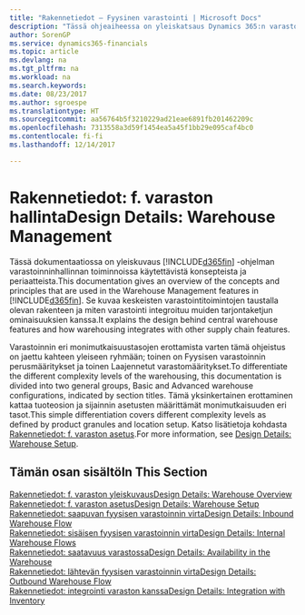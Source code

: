 ```yaml
---
title: "Rakennetiedot – Fyysinen varastointi | Microsoft Docs"
description: "Tässä ohjeaiheessa on yleiskatsaus Dynamics 365:n varastoinninhallinnan ominaisuuksien rakenteesta, käsitteistä ja periaatteista."
author: SorenGP
ms.service: dynamics365-financials
ms.topic: article
ms.devlang: na
ms.tgt_pltfrm: na
ms.workload: na
ms.search.keywords: 
ms.date: 08/23/2017
ms.author: sgroespe
ms.translationtype: HT
ms.sourcegitcommit: aa56764b5f3210229ad21eae6891fb201462209c
ms.openlocfilehash: 7313558a3d59f1454ea5a45f1bb29e095caf4bc0
ms.contentlocale: fi-fi
ms.lasthandoff: 12/14/2017

---
```

# <a name="design-details-warehouse-management"></a><span data-ttu-id="98f6c-103">Rakennetiedot: f. varaston hallinta</span><span class="sxs-lookup"><span data-stu-id="98f6c-103">Design Details: Warehouse Management</span></span>
<span data-ttu-id="98f6c-104">Tässä dokumentaatiossa on yleiskuvaus [!INCLUDE[d365fin](includes/d365fin_md.md)] -ohjelman varastoinninhallinnan toiminnoissa käytettävistä konsepteista ja periaatteista.</span><span class="sxs-lookup"><span data-stu-id="98f6c-104">This documentation gives an overview of the concepts and principles that are used in the Warehouse Management features in [!INCLUDE[d365fin](includes/d365fin_md.md)].</span></span> <span data-ttu-id="98f6c-105">Se kuvaa keskeisten varastointitoimintojen taustalla olevan rakenteen ja miten varastointi integroituu muiden tarjontaketjun ominaisuuksien kanssa.</span><span class="sxs-lookup"><span data-stu-id="98f6c-105">It explains the design behind central warehouse features and how warehousing integrates with other supply chain features.</span></span>  

<span data-ttu-id="98f6c-106">Varastoinnin eri monimutkaisuustasojen erottamista varten tämä ohjeistus on jaettu kahteen yleiseen ryhmään; toinen on Fyysisen varastoinnin perusmääritykset ja toinen Laajennetut varastomääritykset.</span><span class="sxs-lookup"><span data-stu-id="98f6c-106">To differentiate the different complexity levels of the warehousing, this documentation is divided into two general groups, Basic and Advanced warehouse configurations, indicated by section titles.</span></span> <span data-ttu-id="98f6c-107">Tämä yksinkertainen erottaminen kattaa tuoteosion ja sijainnin asetusten määrittämät monimutkaisuuden eri tasot.</span><span class="sxs-lookup"><span data-stu-id="98f6c-107">This simple differentiation covers different complexity levels as defined by product granules and location setup.</span></span> <span data-ttu-id="98f6c-108">Katso lisätietoja kohdasta [Rakennetiedot: f. varaston asetus](design-details-warehouse-setup.md).</span><span class="sxs-lookup"><span data-stu-id="98f6c-108">For more information, see [Design Details: Warehouse Setup](design-details-warehouse-setup.md).</span></span>  

## <a name="in-this-section"></a><span data-ttu-id="98f6c-109">Tämän osan sisältö</span><span class="sxs-lookup"><span data-stu-id="98f6c-109">In This Section</span></span>  
[<span data-ttu-id="98f6c-110">Rakennetiedot: f. varaston yleiskuvaus</span><span class="sxs-lookup"><span data-stu-id="98f6c-110">Design Details: Warehouse Overview</span></span>](design-details-warehouse-overview.md)  
[<span data-ttu-id="98f6c-111">Rakennetiedot: f. varaston asetus</span><span class="sxs-lookup"><span data-stu-id="98f6c-111">Design Details: Warehouse Setup</span></span>](design-details-warehouse-setup.md)  
[<span data-ttu-id="98f6c-112">Rakennetiedot: saapuvan fyysisen varastoinnin virta</span><span class="sxs-lookup"><span data-stu-id="98f6c-112">Design Details: Inbound Warehouse Flow</span></span>](design-details-inbound-warehouse-flow.md)  
[<span data-ttu-id="98f6c-113">Rakennetiedot: sisäisen fyysisen varastoinnin virta</span><span class="sxs-lookup"><span data-stu-id="98f6c-113">Design Details: Internal Warehouse Flows</span></span>](design-details-internal-warehouse-flows.md)  
[<span data-ttu-id="98f6c-114">Rakennetiedot: saatavuus varastossa</span><span class="sxs-lookup"><span data-stu-id="98f6c-114">Design Details: Availability in the Warehouse</span></span>](design-details-availability-in-the-warehouse.md)  
[<span data-ttu-id="98f6c-115">Rakennetiedot: lähtevän fyysisen varastoinnin virta</span><span class="sxs-lookup"><span data-stu-id="98f6c-115">Design Details: Outbound Warehouse Flow</span></span>](design-details-outbound-warehouse-flow.md)  
[<span data-ttu-id="98f6c-116">Rakennetiedot: integrointi varaston kanssa</span><span class="sxs-lookup"><span data-stu-id="98f6c-116">Design Details: Integration with Inventory</span></span>](design-details-integration-with-inventory.md)

